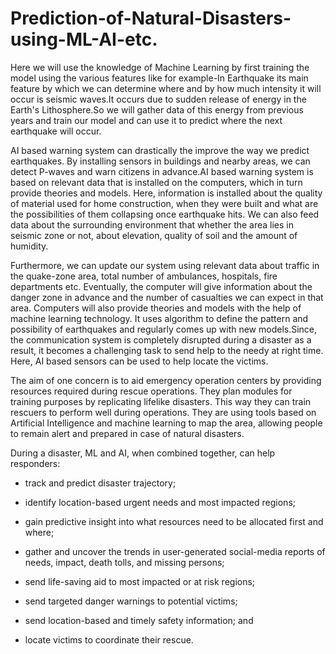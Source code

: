 # Prediction-of-Natural-Disasters-using-ML-AI-etc.


Here we will use the knowledge of Machine Learning by first training the model using the various features like for example-In Earthquake
its main feature by which we can determine where and by how much intensity it will occur is seismic waves.It occurs due to sudden release of 
energy in the Earth's Lithosphere.So we will gather data of this energy from previous years and train our model and can use it to predict where the
next earthquake will occur.

AI based warning system can drastically the improve the way we predict earthquakes. By installing sensors in buildings and nearby areas, we can detect P-waves and warn citizens in advance.AI based warning system is based on relevant data that is installed on the computers, which in turn provide theories and models. Here, information is installed about the quality of material used for home construction, when they were built and what are the possibilities of them collapsing once earthquake hits. We can also feed data about the surrounding environment that whether the area lies in seismic zone or not, about elevation, quality of soil and the amount of humidity.

Furthermore, we can update our system using relevant data about traffic in the quake-zone area, total number of ambulances, hospitals, fire departments etc. Eventually, the computer will give information about the danger zone in advance and the number of casualties we can expect in that area. Computers will also provide theories and models with the help of machine learning technology. It uses algorithm to define the pattern and possibility of earthquakes and regularly comes up with new models.Since, the communication system is completely disrupted during a disaster as a result, it becomes a challenging task to send help to the needy at right time. Here, AI based sensors can be used to help locate the victims.



The aim of one concern is to aid emergency operation centers by providing resources required during rescue operations. They plan modules for training purposes by replicating lifelike disasters. This way they can train rescuers to perform well during operations. They are using tools based on Artificial Intelligence and machine learning to map the area, allowing people to remain alert and prepared in case of natural disasters.

During a disaster, ML and AI, when combined together, can help responders:
- track and predict disaster trajectory;

- identify location-based urgent needs and most impacted regions;

- gain predictive insight into what resources need to be allocated first and where; 

- gather and uncover the trends in user-generated social-media reports of needs, impact, death tolls, and missing persons;

- send life-saving aid to most impacted or at risk regions;

- send targeted danger warnings to potential victims; 

- send location-based and timely safety information; and

- locate victims to coordinate their rescue.


